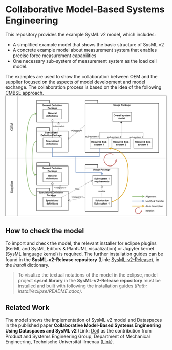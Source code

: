 # Collaborative Model-Based Systems Engineering
This repository provides the example SysML v2 model, which includes:
* A simplified example model that shows the basic structure of SysML v2 
* A concrete example model about measurement system that enables precise force measurement capabilities 
* One necessary sub-system of measurement system as the load cell model.  

The examples are used to show the collaboration between OEM and the supplier focused on the aspects of model development and model exchange. The collaboration process is based on the idea of the following CMBSE approach. 
![Collaboration process between OEM and suppliers using SysML v2 model](https://github.com/ziruili-tu-ilmenau/CMBSE/blob/60358f93b28067763363fb422bbe7f24ee35d2a5/image/Collaboration%20process%20between%20OEM%20and%20suppliers%20using%20SysML%20v2%20model.png)


## How to check the model
To import and check the model, the relevant installer for eclipse plugins (KerML and SysML Editors & PlantUML visualization) or Jupyter kernel (SysML language kernel) is required. 
The further installation guides can be found in the **SysML-v2-Release repository** (Link: [SysML-v2-Release](https://github.com/Systems-Modeling/SysML-v2-Release/tree/master)), in the _install_ dictionary.
> To visulize the textual notations of the model in the eclipse, model project **sysml.library** in the **SysML-v2-Release repository** must be installed and built with following the installation guides _(Path: install/eclipse/README.adoc)_. 

## Related Work
The model shows the implementation of SysML v2 model and Dataspaces in the published paper **Collaborative Model-Based Systems Engineering Using Dataspaces and SysML v2** (Link: [Doi](https://doi.org/10.3390/systems12010018)) as the contribution from Product and Systems Engineering Group, Department of Mechanical Engineering, Technische Universität Ilmenau ([Link](https://www.tu-ilmenau.de/en/university/departments/department-of-mechanical-engineering/profile/institutes-and-groups/engineering-design-group)).